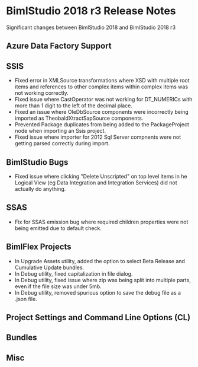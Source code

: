 # BimlStudio 2018 r3 Release Notes

Significant changes between BimlStudio 2018 and BimlStudio 2018 r3

## Azure Data Factory Support



## SSIS

* Fixed error in XMLSource transformations where XSD with multiple root items and references to other complex items within complex items was not working correctly.
* Fixed issue where CastOperator was not working for DT_NUMERICs with more than 1 digit to the left of the decimal place.
* Fixed an issue where OleDbSource components were incorrectly being imported as TheobaldXtractSapSource components.
* Prevented Package duplicates from being added to the PackageProject node when importing an Ssis project.
* Fixed issue where importer for 2012 Sql Server compnents were not getting parsed correctly during import. 

## BimlStudio Bugs

* Fixed issue where clicking "Delete Unscripted" on top level items in he Logical View (eg Data Integration and Integration Services) did not actually do anything.


## SSAS

* Fix for SSAS emission bug where required children properties were not being emitted due to default check.


## BimlFlex Projects

* In Upgrade Assets utility, added the option to select Beta Release and Cumulative Update bundles.
* In Debug utility, fixed capitalization in file dialog.
* In Debug utility, fixed issue where zip was being split into multiple parts, even if the file size was under 5mb. 
* In Debug utility, removed spurious option to save the debug file as a .json file. 

## Project Settings and Command Line Options (CL)




## Bundles




## Misc


